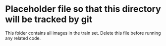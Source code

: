 # Placeholder file so that this directory will be tracked by git
This folder contains all images in the train set.
Delete this file before running any related code.